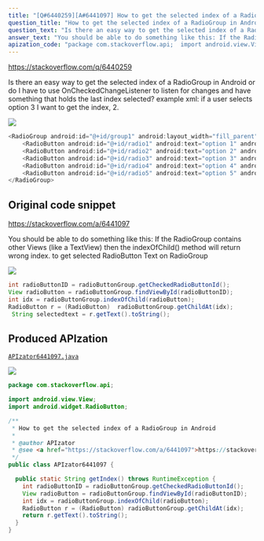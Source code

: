 ```yaml
---
title: "[Q#6440259][A#6441097] How to get the selected index of a RadioGroup in Android"
question_title: "How to get the selected index of a RadioGroup in Android"
question_text: "Is there an easy way to get the selected index of a RadioGroup in Android or do I have to use OnCheckedChangeListener to listen for changes and have something that holds the last index selected? example xml: if a user selects option 3 I want to get the index, 2."
answer_text: "You should be able to do something like this: If the RadioGroup contains other Views (like a TextView) then the indexOfChild() method will return wrong index. to get selected RadioButton Text on RadioGroup"
apization_code: "package com.stackoverflow.api;  import android.view.View; import android.widget.RadioButton;  /**  * How to get the selected index of a RadioGroup in Android  *  * @author APIzator  * @see <a href=\"https://stackoverflow.com/a/6441097\">https://stackoverflow.com/a/6441097</a>  */ public class APIzator6441097 {    public static String getIndex() throws RuntimeException {     int radioButtonID = radioButtonGroup.getCheckedRadioButtonId();     View radioButton = radioButtonGroup.findViewById(radioButtonID);     int idx = radioButtonGroup.indexOfChild(radioButton);     RadioButton r = (RadioButton) radioButtonGroup.getChildAt(idx);     return r.getText().toString();   } }"
---
```


https://stackoverflow.com/q/6440259

Is there an easy way to get the selected index of a RadioGroup in Android or do I have to use OnCheckedChangeListener to listen for changes and have something that holds the last index selected?
example xml:
if a user selects option 3 I want to get the index, 2.


<div class="code-logo"><img src="/stackoverflow.png" /></div>

```java
<RadioGroup android:id="@+id/group1" android:layout_width="fill_parent" android:layout_height="wrap_content" android:orientation="vertical">
    <RadioButton android:id="@+id/radio1" android:text="option 1" android:layout_width="wrap_content" android:layout_height="wrap_content" />
    <RadioButton android:id="@+id/radio2" android:text="option 2" android:layout_width="wrap_content" android:layout_height="wrap_content" />
    <RadioButton android:id="@+id/radio3" android:text="option 3" android:layout_width="wrap_content" android:layout_height="wrap_content" />
    <RadioButton android:id="@+id/radio4" android:text="option 4" android:layout_width="wrap_content" android:layout_height="wrap_content" />
    <RadioButton android:id="@+id/radio5" android:text="option 5" android:layout_width="wrap_content" android:layout_height="wrap_content" />
</RadioGroup>
```


## Original code snippet

https://stackoverflow.com/a/6441097

You should be able to do something like this:
If the RadioGroup contains other Views (like a TextView) then the indexOfChild() method will return wrong index.
to get selected RadioButton Text on RadioGroup

<div class="code-logo"><img src="/stackoverflow.png" /></div>

```java
int radioButtonID = radioButtonGroup.getCheckedRadioButtonId();
View radioButton = radioButtonGroup.findViewById(radioButtonID);
int idx = radioButtonGroup.indexOfChild(radioButton);
RadioButton r = (RadioButton)  radioButtonGroup.getChildAt(idx);
 String selectedtext = r.getText().toString();
```

## Produced APIzation

[`APIzator6441097.java`](https://github.com/pasqualesalza/apization-temp-data/raw/master/search/APIzator6441097.java)

<div class="code-logo"><img src="/apizator.png" /></div>

```java
package com.stackoverflow.api;

import android.view.View;
import android.widget.RadioButton;

/**
 * How to get the selected index of a RadioGroup in Android
 *
 * @author APIzator
 * @see <a href="https://stackoverflow.com/a/6441097">https://stackoverflow.com/a/6441097</a>
 */
public class APIzator6441097 {

  public static String getIndex() throws RuntimeException {
    int radioButtonID = radioButtonGroup.getCheckedRadioButtonId();
    View radioButton = radioButtonGroup.findViewById(radioButtonID);
    int idx = radioButtonGroup.indexOfChild(radioButton);
    RadioButton r = (RadioButton) radioButtonGroup.getChildAt(idx);
    return r.getText().toString();
  }
}

```